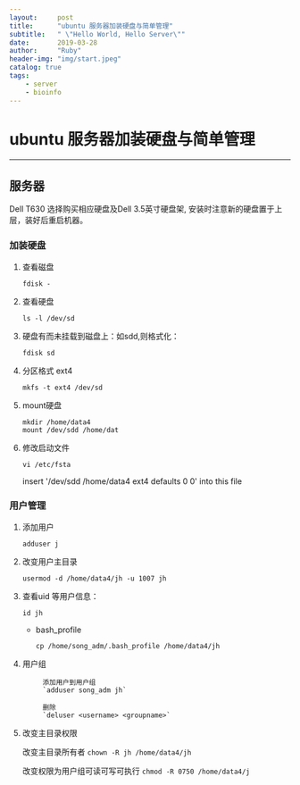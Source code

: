 ```yaml
---
layout:     post
title:      "ubuntu 服务器加装硬盘与简单管理"
subtitle:   " \"Hello World, Hello Server\""
date:       2019-03-28
author:     "Ruby"
header-img: "img/start.jpeg"
catalog: true
tags:
    - server
    - bioinfo
---
```


# ubuntu 服务器加装硬盘与简单管理

---

## 服务器
Dell T630
选择购买相应硬盘及Dell 3.5英寸硬盘架, 安装时注意新的硬盘置于上层，装好后重启机器。

### 加装硬盘

1. 查看磁盘

	`fdisk -`
	
2. 查看硬盘
	

 	`ls -l /dev/sd`


3. 硬盘有而未挂载到磁盘上：如sdd,则格式化：

 	`fdisk sd`


4. 分区格式 ext4

	`mkfs -t ext4 /dev/sd`


5. mount硬盘

 	```
 	mkdir /home/data4
 	mount /dev/sdd /home/dat
 	```

6. 修改启动文件

 	`vi /etc/fsta`
 	
 	insert  '/dev/sdd        /home/data4     ext4    defaults        0       0' into this file

### 用户管理

1. 添加用户

 	`adduser j`

2. 改变用户主目录

 	`usermod -d /home/data4/jh -u 1007 jh`

3. 查看uid 等用户信息：
	
	`id jh`
    - bash_profile

		`cp /home/song_adm/.bash_profile /home/data4/jh`

4. 用户组

			添加用户到用户组
			`adduser song_adm jh`
			
			删除
			`deluser <username> <groupname>`

5. 改变主目录权限
   
    改变主目录所有者
		`chown -R jh /home/data4/jh`

    改变权限为用户组可读可写可执行
		`chmod -R 0750 /home/data4/j`
